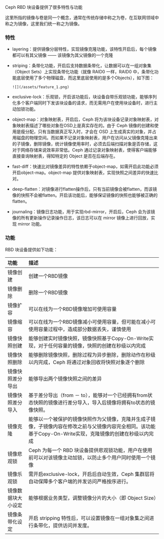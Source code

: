 Ceph RBD 块设备提供了很多特性与功能

这里所指的镜像与卷是同一个概念，通常在传统存储中称之为卷，在互联网领域中称之为镜像，这里我们统一称之为镜像。

### 特性

* layering：提供镜像分层特性，实现镜像克隆功能，该特性开启后，每个镜像都可以有其父镜像 —— 该镜像为其父镜像的一个克隆
* striping：条带化功能，开启后支持数据条带化，让数据可以在一组对象集（Object Sets）上实现条带化功能（就像 RAID0 一样，RAID0 中，条带化功能底层使用了多个物理磁盘，而这里底层使用的是多个Objects），如下图：

  ```
  ![](/assets/feature_1.png)
  ```

* exclusive-lock：乐观锁，开启该功能后，块设备自带乐观锁功能，能够序列化多个客户端同时下发该块设备的请求，而无需用户在使用块设备时，进行主动加锁功能。

* object-map：对象映射表，开启后，Ceph 将为该块设备记录对象映射表，对象映射表描述了哪些对象在OSD上是真实存在的。由于 Ceph 镜像的创建和使用是瘦分配，只有当数据真正写入时，才会在 OSD 上生成真实的对象，并占用磁盘的物理空间。而如果不记录对象映射表，用户在访问从父镜像克隆出来的子镜像，删除镜像，统计镜像使用率时，必须去后端扫描对象是否存储，这对于网络存储来说效率非常低。Ceph 通过记录对象映射表，使得客户端能够直接查询映射表，得知特定的 Object 是否在后端存在。
* fast-diff：快速比对镜像差异的特性依赖于object-map，如需开启此功能必须开启object-map。object-map 提供对象映射表，实现快照之间差异的快速比对。

* deep-flatten：对镜像进行flatten操作后，只有当前镜像会被flatten，而该镜像的快照不会被flatten。开启该功能后，能够保证镜像的快照也能够被正确的flatten。

* journaling：镜像日志功能，用于实现rbd-mirror，开启后，Ceph 会为该镜像的所有更新操作记录操作日志，该日志可以在 mirror  镜像上进行回放，实现 mirror 功能。

### 功能

RBD 块设备提供如下功能：

| 功能 | 描述 |
| :--- | :--- |
| 镜像创建 | 创建一个RBD镜像 |
| 镜像删除 | 删除一个RBD镜像 |
| 镜像扩容 | 可以在线为一个RBD镜像增加可使用容量 |
| 镜像缩容 | 可以在线为一个RBD镜像减小可使用容量，但可能在减小可使用容量过程中，造成部分数据丢失，谨慎使用 |
| 镜像快照创建 | 能够创建实时镜像快照，镜像快照基于Copy-On-Write实现，对于任何容量的镜像，快照的创建在秒级以内完成 |
| 镜像快照删除 | 能够删除镜像快照，删除过程为异步删除，删除动作在秒级以内完成，Ceph 将通过对象回收将快照对象逐个删除 |
| 镜像快照差分导出 | 能够导出两个镜像快照之间的差异 |
| 镜像快照差分导入 | 基于差分导出（from － to），能够对一个已经拥有from状态快照的镜像进行差分导入，导入后镜像将拥有to状态的镜像快照。 |
| 镜像克隆 | 能够以一个被保护的镜像快照作为父镜像，克隆并生成子镜像，子镜像内容在修改之前与父镜像内容完全相同。该功能基于Copy-On-Write实现，克隆镜像的创建在秒级以内完成 |
| 镜像悲观锁 | Ceph 为每一个 RBD 块设备提供悲观锁功能，用户在使用前可以对该镜像主动加锁，以防止多个用户同时使用一个镜像 |
| 镜像乐观锁 | 需开启exclusive-lock，开启后自动生效，Ceph 集群层将自动保障多个客户端的并发访问严格按序进行。 |
| 镜像数据块大小设定 | 能够根据业务类型，调整镜像分片的大小（即 Object Size） |
| 镜像条带化设定 | 开启 stripping 特性后，可以设置镜像在一组对象集之间进行条带化，提供访问并发度。 |



